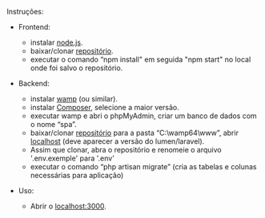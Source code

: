 Instruções:

- Frontend:

  - instalar [node.js](https://nodejs.org/en/).
  - baixar/clonar [repositório](https://github.com/Xeubaka/spa-app).
  - executar o comando “npm install" em seguida "npm start" no local onde foi salvo o repositório.

- Backend:

  - instalar [wamp](http://wampserver.aviatechno.net/) (ou similar).
  - instalar [Composer](https://getcomposer.org/), selecione a maior versão.
  - executar wamp e abri o phpMyAdmin, criar um banco de dados com o nome “spa”.
  - baixar/clonar [repositório](https://github.com/Xeubaka/spa-api) para a pasta “C:\wamp64\www”, abrir [localhost](http://localhost/spa-api/public/) (deve aparecer a versão do lumen/laravel).
  - Assim que clonar, abra o repositório e renomeie o arquivo '.env.exemple' para '.env'
  - executar o comando “php artisan migrate” (cria as tabelas e colunas necessárias para aplicação)

- Uso:

  - Abrir o [localhost:3000](localhost:3000/).
